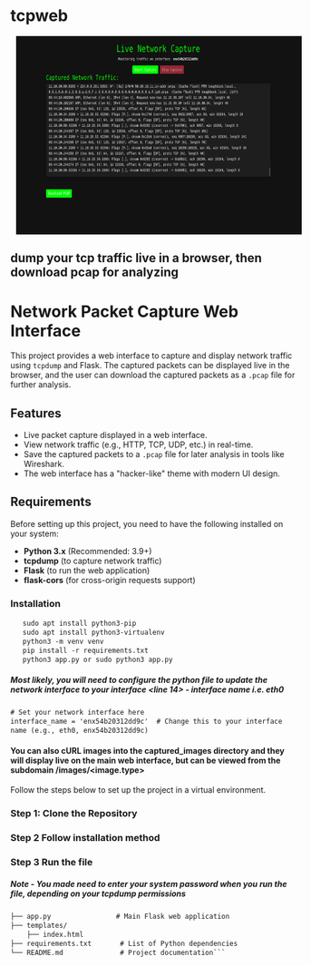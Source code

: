 # tcpweb

<p align="center">
  <img src="https://github.com/1yc4n0rn0t/tcpweb/blob/main/image.png" alt="Image" style="height: 350px; vertical-align: middle; margin-left: 10px;" />
</p>


## dump your tcp traffic live in a browser, then download pcap for analyzing

# Network Packet Capture Web Interface

This project provides a web interface to capture and display network traffic using `tcpdump` and Flask. The captured packets can be displayed live in the browser, and the user can download the captured packets as a `.pcap` file for further analysis.

## Features
- Live packet capture displayed in a web interface.
- View network traffic (e.g., HTTP, TCP, UDP, etc.) in real-time.
- Save the captured packets to a `.pcap` file for later analysis in tools like Wireshark.
- The web interface has a "hacker-like" theme with modern UI design.

## Requirements

Before setting up this project, you need to have the following installed on your system:

- **Python 3.x** (Recommended: 3.9+)
- **tcpdump** (to capture network traffic)
- **Flask** (to run the web application)
- **flask-cors** (for cross-origin requests support)
  
### Installation

```
   sudo apt install python3-pip 
   sudo apt install python3-virtualenv 
   python3 -m venv venv 
   pip install -r requirements.txt 
   python3 app.py or sudo python3 app.py  
```
##### Most likely, you will need to configure the python file to update the network interface to your interface <line 14> - interface name i.e. eth0

```
# Set your network interface here
interface_name = 'enx54b20312dd9c'  # Change this to your interface name (e.g., eth0, enx54b20312dd9c)

```

#### You can also cURL images into the captured_images directory and they will display live on the main web interface, but can be viewed from the subdomain /images/<image.type>

Follow the steps below to set up the project in a virtual environment.

### Step 1: Clone the Repository

### Step 2 Follow installation method

### Step 3 Run the file 

##### Note - You made need to enter your system password when you run the file, depending on your tcpdump permissions

```
├── app.py                # Main Flask web application
├── templates/
    ├── index.html              
├── requirements.txt       # List of Python dependencies
└── README.md              # Project documentation```
